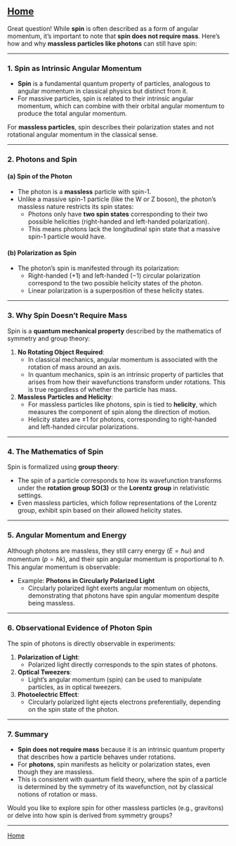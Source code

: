 [Home](https://t2m.io/VwvDcuw)
---

Great question! While **spin** is often described as a form of angular momentum, it’s important to note that **spin does not require mass**. Here’s how and why **massless particles like photons** can still have spin:

---

### **1. Spin as Intrinsic Angular Momentum**
- **Spin** is a fundamental quantum property of particles, analogous to angular momentum in classical physics but distinct from it.
- For massive particles, spin is related to their intrinsic angular momentum, which can combine with their orbital angular momentum to produce the total angular momentum.

For **massless particles**, spin describes their polarization states and not rotational angular momentum in the classical sense.

---

### **2. Photons and Spin**
#### (a) **Spin of the Photon**
- The photon is a **massless** particle with spin-$1$.
- Unlike a massive spin-$1$ particle (like the W or Z boson), the photon’s massless nature restricts its spin states:
  - Photons only have **two spin states** corresponding to their two possible helicities (right-handed and left-handed polarization).
  - This means photons lack the longitudinal spin state that a massive spin-$1$ particle would have.

#### (b) **Polarization as Spin**
- The photon’s spin is manifested through its polarization:
  - Right-handed ($+1$) and left-handed ($-1$) circular polarization correspond to the two possible helicity states of the photon.
  - Linear polarization is a superposition of these helicity states.

---

### **3. Why Spin Doesn’t Require Mass**
Spin is a **quantum mechanical property** described by the mathematics of symmetry and group theory:
1. **No Rotating Object Required**:
   - In classical mechanics, angular momentum is associated with the rotation of mass around an axis.
   - In quantum mechanics, spin is an intrinsic property of particles that arises from how their wavefunctions transform under rotations. This is true regardless of whether the particle has mass.
2. **Massless Particles and Helicity**:
   - For massless particles like photons, spin is tied to **helicity**, which measures the component of spin along the direction of motion.
   - Helicity states are $\pm 1$ for photons, corresponding to right-handed and left-handed circular polarizations.

---

### **4. The Mathematics of Spin**
Spin is formalized using **group theory**:
- The spin of a particle corresponds to how its wavefunction transforms under the **rotation group SO(3)** or the **Lorentz group** in relativistic settings.
- Even massless particles, which follow representations of the Lorentz group, exhibit spin based on their allowed helicity states.

---

### **5. Angular Momentum and Energy**
Although photons are massless, they still carry energy ($E = \hbar \omega$) and momentum ($p = \hbar k$), and their spin angular momentum is proportional to $\hbar$. This angular momentum is observable:
- Example: **Photons in Circularly Polarized Light**
  - Circularly polarized light exerts angular momentum on objects, demonstrating that photons have spin angular momentum despite being massless.

---

### **6. Observational Evidence of Photon Spin**
The spin of photons is directly observable in experiments:
1. **Polarization of Light**:
   - Polarized light directly corresponds to the spin states of photons.
2. **Optical Tweezers**:
   - Light’s angular momentum (spin) can be used to manipulate particles, as in optical tweezers.
3. **Photoelectric Effect**:
   - Circularly polarized light ejects electrons preferentially, depending on the spin state of the photon.

---

### **7. Summary**
- **Spin does not require mass** because it is an intrinsic quantum property that describes how a particle behaves under rotations.
- For **photons**, spin manifests as helicity or polarization states, even though they are massless.
- This is consistent with quantum field theory, where the spin of a particle is determined by the symmetry of its wavefunction, not by classical notions of rotation or mass.

Would you like to explore spin for other massless particles (e.g., gravitons) or delve into how spin is derived from symmetry groups?


---

[Home](https://t2m.io/VwvDcuw)
